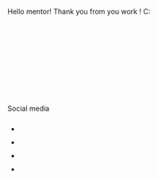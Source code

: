 Hello mentor! Thank you from you work ! C:

<svg class="" width="" height=""><use href=""></use></svg>


<div class="footer-icons">
                        <p class="footer-icons-p">Social media</p>
                        <ul class="footer-ul">
                            <li class="footer-li">
                                <a class="footer-link" href="instagram.com"><svg class="svg-footer" width="24" height="24">
                                    <use href="./images/icons.svg#icon-instagram"></use>
                                </svg></a>
                            </li>
                        <li class="footer-li">
                            <a class="footer-link" href="twitter.com"><svg class="svg-footer" width="24" height="24">
                                <use href="./images/icons.svg#icon-group"></use>
                            </svg></a>
                        </li>
                        <li class="footer-li">
                            <a class="footer-link" href="facebook.com"><svg class="svg-footer" width="24" height="24">
                                <use href="./images/icons.svg#icon-facebook"></use>
                            </svg></a>
                        </li>
                        <li class="footer-li">
                            <a class="footer-link" href="linkedin.com"><svg class="svg-footer" width="24" height="24">
                                <use href="./images/icons.svg#icon-linkedin"></use>
                            </svg></a>
                        </li>
                        </ul>
                    </div>